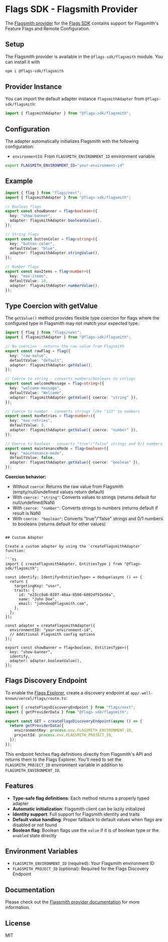 # Flags SDK - Flagsmith Provider

The [Flagsmith provider](https://flags-sdk.dev/docs/api-reference/adapters/flagsmith) for the [Flags SDK](https://flags-sdk.dev/) contains support for Flagsmith's Feature Flags and Remote Configuration.

## Setup

The Flagsmith provider is available in the `@flags-sdk/flagsmith` module. You can install it with

```bash
npm i @flags-sdk/flagsmith
```

## Provider Instance

You can import the default adapter instance `flagsmithAdapter` from `@flags-sdk/flagsmith`:

```ts
import { flagsmithAdapter } from "@flags-sdk/flagsmith";
```

## Configuration

The adapter automatically initializes Flagsmith with the following configuration:

- `environmentId`: From `FLAGSMITH_ENVIRONMENT_ID` environment variable

```sh
export FLAGSMITH_ENVIRONMENT_ID="your-environment-id"
```

## Example

```ts
import { flag } from "flags/next";
import { flagsmithAdapter } from "@flags-sdk/flagsmith";

// Boolean flags
export const showBanner = flag<boolean>({
  key: "show-banner",
  adapter: flagsmithAdapter.booleanValue(),
});

// String flags
export const buttonColor = flag<string>({
  key: "button-color",
  defaultValue: "blue",
  adapter: flagsmithAdapter.stringValue(),
});

// Number flags
export const maxItems = flag<number>({
  key: "max-items",
  defaultValue: 10,
  adapter: flagsmithAdapter.numberValue(),
});
```

## Type Coercion with getValue

The `getValue()` method provides flexible type coercion for flags where the configured type in Flagsmith may not match your expected type:

```ts
import { flag } from "flags/next";
import { flagsmithAdapter } from "@flags-sdk/flagsmith";

// No coercion - returns the raw value from Flagsmith
export const rawFlag = flag({
  key: "raw-value",
  defaultValue: "default",
  adapter: flagsmithAdapter.getValue(),
});

// Coerce to string - converts numbers/booleans to strings
export const welcomeMessage = flag<string>({
  key: "welcome-message",
  defaultValue: "Welcome",
  adapter: flagsmithAdapter.getValue({ coerce: "string" }),
});

// Coerce to number - converts strings like "123" to numbers
export const maxRetries = flag<number>({
  key: "max-retries",
  defaultValue: 3,
  adapter: flagsmithAdapter.getValue({ coerce: "number" }),
});

// Coerce to boolean - converts "true"/"false" strings and 0/1 numbers
export const maintenanceMode = flag<boolean>({
  key: "maintenance-mode",
  defaultValue: false,
  adapter: flagsmithAdapter.getValue({ coerce: "boolean" }),
});
```

**Coercion behavior:**
- Without `coerce`: Returns the raw value from Flagsmith (empty/null/undefined values return default)
- With `coerce: "string"`: Converts values to strings (returns default for null/undefined/NaN)
- With `coerce: "number"`: Converts strings to numbers (returns default if result is NaN)
- With `coerce: "boolean"`: Converts "true"/"false" strings and 0/1 numbers to booleans (returns default for other values)
```

## Custom Adapter

Create a custom adapter by using the `createFlagsmithAdapter` function:

```ts
import { createFlagsmithAdapter, EntitiesType } from "@flags-sdk/flagsmith";

const identify: Identify<EntitiesType> = dedupe(async () => {
  return {
    targetingKey: "user",
    traits: {
      id: "e23cc9a8-0287-40aa-8500-6802df91e56a",
      name: "John Doe",
      email: "johndoe@flagsmith.com",
    },
  };
});

const adapter = createFlagsmithAdapter({
  environmentID: "your-environment-id",
  // Additional Flagsmith config options
});

export const showBanner = flag<boolean, EntitiesType>({
  key: "show-banner",
  identify,
  adapter: adapter.booleanValue(),
});
```

## Flags Discovery Endpoint

To enable the [Flags Explorer](https://vercel.com/docs/feature-flags/flags-explorer), create a discovery endpoint at `app/.well-known/vercel/flags/route.ts`:

```ts
import { createFlagsDiscoveryEndpoint } from "flags/next";
import { getProviderData } from "@flags-sdk/flagsmith";

export const GET = createFlagsDiscoveryEndpoint(async () => {
  return getProviderData({
    environmentKey: process.env.FLAGSMITH_ENVIRONMENT_ID,
    projectId: process.env.FLAGSMITH_PROJECT_ID,
  });
});
```

This endpoint fetches flag definitions directly from Flagsmith's API and returns them to the Flags Explorer. You'll need to set the `FLAGSMITH_PROJECT_ID` environment variable in addition to `FLAGSMITH_ENVIRONMENT_ID`.

## Features

- **Type-safe flag definitions**: Each method returns a properly typed adapter
- **Automatic initialization**: Flagsmith client can be lazily initialized
- **Identity support**: Full support for Flagsmith identity and traits
- **Default value handling**: Proper fallback to default values when flags are disabled or not found
- **Boolean flag**: Boolean flags use the `value` if it is of boolean type or the `enabled` state directly

## Environment Variables

- `FLAGSMITH_ENVIRONMENT_ID` (required): Your Flagsmith environment ID
- `FLAGSMITH_PROJECT_ID` (optional): Required for the Flags Discovery Endpoint

## Documentation

Please check out the [Flagsmith provider documentation](https://flags-sdk.dev/providers/flagsmith) for more information.

## License

MIT
